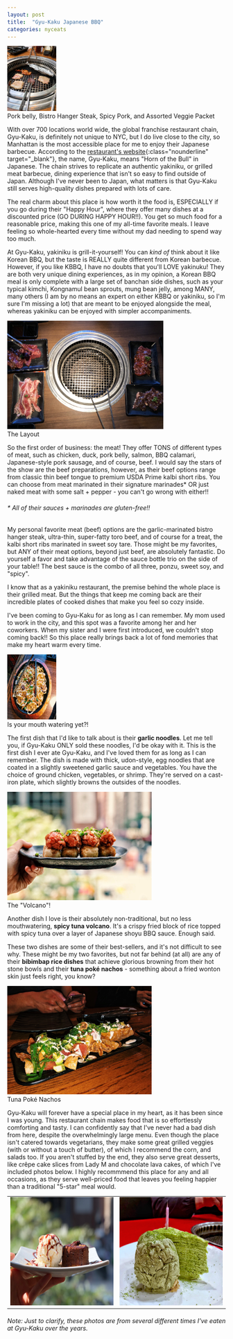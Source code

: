 ```yaml
---
layout: post
title:  "Gyu-Kaku Japanese BBQ"
categories: nyceats
---
```

<div class="singleimagecontainer" text-align="center">
    <img src="/assets/images/nyceats/gyukaku/gyugrill.jpg" height="150px" class="singleimage">
    <div class="singleimageoverlay">
        Pork belly, Bistro Hanger Steak, Spicy Pork, and Assorted Veggie Packet
    </div>
</div>

With over 700 locations world wide, the global franchise restaurant chain, Gyu-Kaku, is definitely not unique to NYC, but I do live close to the city, so Manhattan is the most accessible place for me to enjoy their Japanese barbecue. According to the [restaurant's website](https://www.gyu-kaku.com/){:class="nounderline" target="_blank"}, the name, Gyu-Kaku, means "Horn of the Bull" in Japanese. The chain strives to replicate an authentic yakiniku, or grilled meat barbecue, dining experience that isn't so easy to find outside of Japan. Although I've never been to Japan, what matters is that Gyu-Kaku still serves high-quality dishes prepared with lots of care.

The real charm about this place is how worth it the food is, ESPECIALLY if you go during their "Happy Hour", where they offer many dishes at a discounted price (GO DURING HAPPY HOUR!!). You get so much food for a reasonable price, making this one of my all-time favorite meals. I leave feeling so whole-hearted every time without my dad needing to spend way too much.

At Gyu-Kaku, yakiniku is grill-it-yourself! You can *kind of* think about it like Korean BBQ, but the taste is REALLY quite different from Korean barbecue. However, if you like KBBQ, I have no doubts that you'll LOVE yakinuku! They are both very unique dining experiences, as in my opinion, a Korean BBQ meal is only complete with a large set of banchan side dishes, such as your typical kimchi, Kongnamul bean sprouts, mung bean jelly, among MANY, many others (I am by no means an expert on either KBBQ or yakiniku, so I'm sure I'm missing a lot) that are meant to be enjoyed alongside the meal, whereas yakiniku can be enjoyed with simpler accompaniments.

<div class="singleimagecontainer" text-align="center">
    <img src="/assets/images/nyceats/gyukaku/gyukakulayout.jpg" height="250px" class="singleimage">
    <div class="singleimageoverlay">The Layout</div>
</div>

So the first order of business: the meat! They offer TONS of different types of meat, such as chicken, duck, pork belly, salmon, BBQ calamari, Japanese-style pork sausage, and of course, beef. I would say the stars of the show are the beef preparations, however, as their beef options range from classic thin beef tongue to premium USDA Prime kalbi short ribs. You can choose from meat marinated in their signature marinades* OR just naked meat with some salt + pepper - you can't go wrong with either!!

###### * All of their sauces + marinades are gluten-free!!

My personal favorite meat (beef) options are the garlic-marinated bistro hanger steak, ultra-thin, super-fatty toro beef, and of course for a treat, the kalbi short ribs marinated in sweet soy tare. Those might be my favorites, but ANY of their meat options, beyond just beef, are absolutely fantastic. Do yourself a favor and take advantage of the sauce bottle trio on the side of your table!! The best sauce is the combo of all three, ponzu, sweet soy, and "spicy".

I know that as a yakiniku restaurant, the premise behind the whole place is their grilled meat. But the things that keep me coming back are their incredible plates of cooked dishes that make you feel so cozy inside.

I've been coming to Gyu-Kaku for as long as I can remember. My mom used to work in the city, and this spot was a favorite among her and her coworkers. When my sister and I were first introduced, we couldn't stop coming back!! So this place really brings back a lot of fond memories that make my heart warm every time.

<div class="singleimagecontainer" text-align="center">
    <img src="/assets/images/nyceats/gyukaku/garlicnoodles.JPG" height="150px" class="singleimage">
    <div class="singleimageoverlay">Is your mouth watering yet?!</div>
</div>

The first dish that I'd like to talk about is their **garlic noodles**. Let me tell you, if Gyu-Kaku ONLY sold these noodles, I'd be okay with it. This is the first dish I ever ate Gyu-Kaku, and I've loved them for as long as I can remember. The dish is made with thick, udon-style, egg noodles that are coated in a slightly sweetened garlic sauce and vegetables. You have the choice of ground chicken, vegetables, or shrimp. They're served on a cast-iron plate, which slightly browns the outsides of the noodles.

<div class="singleimagecontainer" text-align="center">
    <img src="/assets/images/nyceats/gyukaku/tunariceportrait.jpg" height="250px" class="singleimage">
    <div class="singleimageoverlay">The "Volcano"!</div>
</div>

Another dish I love is their absolutely non-traditional, but no less mouthwatering, **spicy tuna volcano**. It's a crispy fried block of rice topped with spicy tuna over a layer of Japanese shoyu BBQ sauce. Enough said.

These two dishes are some of their best-sellers, and it's not difficult to see why. These might be my two favorites, but not far behind (at all) are any of their **bibimbap rice dishes** that achieve glorious browning from their hot stone bowls and their **tuna poké nachos** - something about a fried wonton skin just feels right, you know?

<div class="singleimagecontainer" text-align="center">
    <img src="/assets/images/nyceats/gyukaku/wontonnachos.JPG" height="250px" class="singleimage">
    <div class="singleimageoverlay">Tuna Poké Nachos</div>
</div>  

Gyu-Kaku will forever have a special place in my heart, as it has been since I was young. This restaurant chain makes food that is so effortlessly comforting and tasty. I can confidently say that I've never had a bad dish from here, despite the overwhelmingly large menu. Even though the place isn't catered towards vegetarians, they make some great grilled veggies (with or without a touch of butter), of which I recommend the corn, and salads too. If you aren't stuffed by the end, they also serve great desserts, like crêpe cake slices from Lady M and chocolate lava cakes, of which I've included photos below. I highly recommmend this place for any and all occasions, as they serve well-priced food that leaves you feeling happier than a traditional "5-star" meal would.

<table class="home">
    <td class="container">
        <img src="/assets/images/nyceats/gyukaku/lavagyu.jpg" height="250px" class="image">
    </td>
    <td class="container">
        <img src="/assets/images/nyceats/gyukaku/crepecakebday.jpg" height="250px" class="image">
    </td>            
</table>

###### Note: *Just to clarify, these photos are from several different times I've eaten at Gyu-Kaku over the years.*
